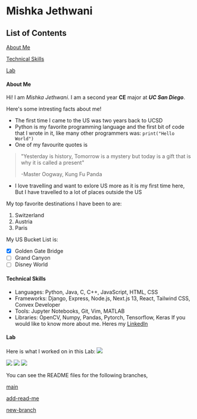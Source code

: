 # Mishka Jethwani


## List of Contents
[About Me](#about-me)

[Technical Skills](#technical-skills)

[Lab](#lab)


#### About Me

Hi! I am *Mishka Jethwani*. I am a second year **CE** major at ***UC San Diego***. 

Here's some intresting facts about me! 
- The first time I came to the US was two years back to UCSD
- Python is my favorite programming language and the first bit of code that I wrote in it, like many other programmers was:
``` print("Hello World") ```
- One of my favourite quotes is
> "Yesterday is history, Tomorrow is a mystery but today is a gift that is why it is called a present"
>
>  -Master Oogway, Kung Fu Panda
- I love travelling and want to exlore US more as it is my first time here, But I have travelled to a lot of places outside the US


My top favorite destinations I have been to are: 
1. Switzerland
2. Austria
3. Paris

My US Bucket List is: 
- [x] Golden Gate Bridge
- [ ] Grand Canyon
- [ ] Disney World

#### Technical Skills
- Languages: Python, Java, C, C++, JavaScript, HTML, CSS
- Frameworks: Django, Express, Node.js, Next.js 13, React, Tailwind CSS, Convex Developer
- Tools: Jupyter Notebooks, Git, Vim, MATLAB
- Libraries: OpenCV, Numpy, Pandas, Pytorch, Tensorflow, Keras
If you would like to know more about me. Heres my [LinkedIn](https://www.linkedin.com/in/mishka-jethwani-791246282/)

#### Lab
Here is what I worked on in this Lab: 
<img src="1.png">

<img src="2.png">

<img src="3.png">

<img src="4.png">

You can see the README files for the following branches, 


[main](README.md)

[add-read-me](../add-read-me/README.md)

[new-branch](../new-branch/README.md)








